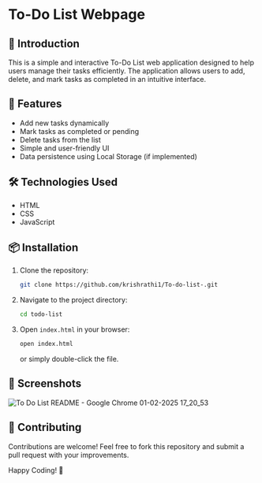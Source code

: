 # To-Do List Webpage 

## 📝 Introduction
This is a simple and interactive To-Do List web application designed to help users manage their tasks efficiently. The application allows users to add, delete, and mark tasks as completed in an intuitive interface.

## 🚀 Features
- Add new tasks dynamically
- Mark tasks as completed or pending
- Delete tasks from the list
- Simple and user-friendly UI
- Data persistence using Local Storage (if implemented)

## 🛠️ Technologies Used
- HTML
- CSS
- JavaScript

## 📦 Installation
1. Clone the repository:
   ```sh
   git clone https://github.com/krishrathi1/To-do-list-.git
   ```
2. Navigate to the project directory:
   ```sh
   cd todo-list
   ```
3. Open `index.html` in your browser:
   ```sh
   open index.html
   ```
   or simply double-click the file.

## 📸 Screenshots
![To Do List README - Google Chrome 01-02-2025 17_20_53](https://github.com/user-attachments/assets/d4f58d8c-a29d-4fa4-b5f5-e6372444120b)


## 🤝 Contributing
Contributions are welcome! Feel free to fork this repository and submit a pull request with your improvements.


Happy Coding! 🚀

